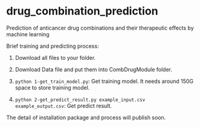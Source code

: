# drug_combination_prediction
Prediction of anticancer drug combinations and their therapeutic effects by machine learning

Brief training and predicting process:
1. Download all files to your folder.

2. Download Data file and put them into CombDrugModule folder.

3. `python 1-get_train_model.py`: Get training model. It needs around 150G space to store training model.

4. `python 2-get_predict_result.py example_input.csv example_output.csv`: Get predict result.


The detail of installation package and process will publish soon.
